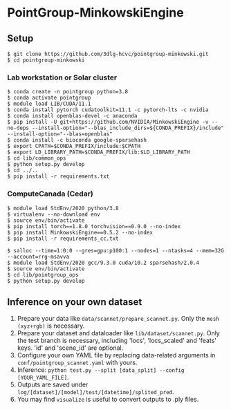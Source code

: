 # PointGroup-MinkowskiEngine

## Setup

```shell
$ git clone https://github.com/3dlg-hcvc/pointgroup-minkowski.git
$ cd pointgroup-minkowski
```

### Lab workstation or Solar cluster
```shell
$ conda create -n pointgroup python=3.8
$ conda activate pointgroup
$ module load LIB/CUDA/11.1
$ conda install pytorch cudatoolkit=11.1 -c pytorch-lts -c nvidia
$ conda install openblas-devel -c anaconda
$ pip install -U git+https://github.com/NVIDIA/MinkowskiEngine -v --no-deps --install-option="--blas_include_dirs=${CONDA_PREFIX}/include" --install-option="--blas=openblas"
$ conda install -c bioconda google-sparsehash
$ export CPATH=$CONDA_PREFIX/include:$CPATH
$ export LD_LIBRARY_PATH=$CONDA_PREFIX/lib:$LD_LIBRARY_PATH
$ cd lib/common_ops
$ python setup.py develop
$ cd ../..
$ pip install -r requirements.txt
```

### ComputeCanada (Cedar)
```shell
$ module load StdEnv/2020 python/3.8
$ virtualenv --no-download env
$ source env/bin/activate
$ pip install torch==1.8.0 torchvision==0.9.0 --no-index
$ pip install MinkowskiEngine==0.5.2 --no-index 
$ pip install -r requirements_cc.txt
```
```
$ salloc --time=1:0:0 --gres=gpu:p100:1 --nodes=1 --ntasks=4 --mem=32G --account=rrg-msavva
$ module load StdEnv/2020 gcc/9.3.0 cuda/10.2 sparsehash/2.0.4
$ source env/bin/activate
$ cd lib/pointgroup_ops
$ python setup.py develop
```


## Inference on your own dataset
1. Prepare your data like `data/scannet/prepare_scannet.py`. Only the `mesh (xyz+rgb)` is necessary.
2. Prepare your dataset and dataloader like `lib/dataset/scannet.py`. Only the test branch is necessary, including 'locs', 'locs_scaled' and 'feats' keys. 'id' and 'scene_id' are optional.
3. Configure your own YAML file by replacing data-related arguments in `conf/pointgroup_scannet.yaml` with yours.
4. Inference: `python test.py --split [data_split] --config [YOUR_YAML_FILE]`.
5. Outputs are saved under `log/[dataset]/[model]/test/[datetime]/splited_pred`.
6. You may find `visualize` is useful to convert outputs to .ply files.
